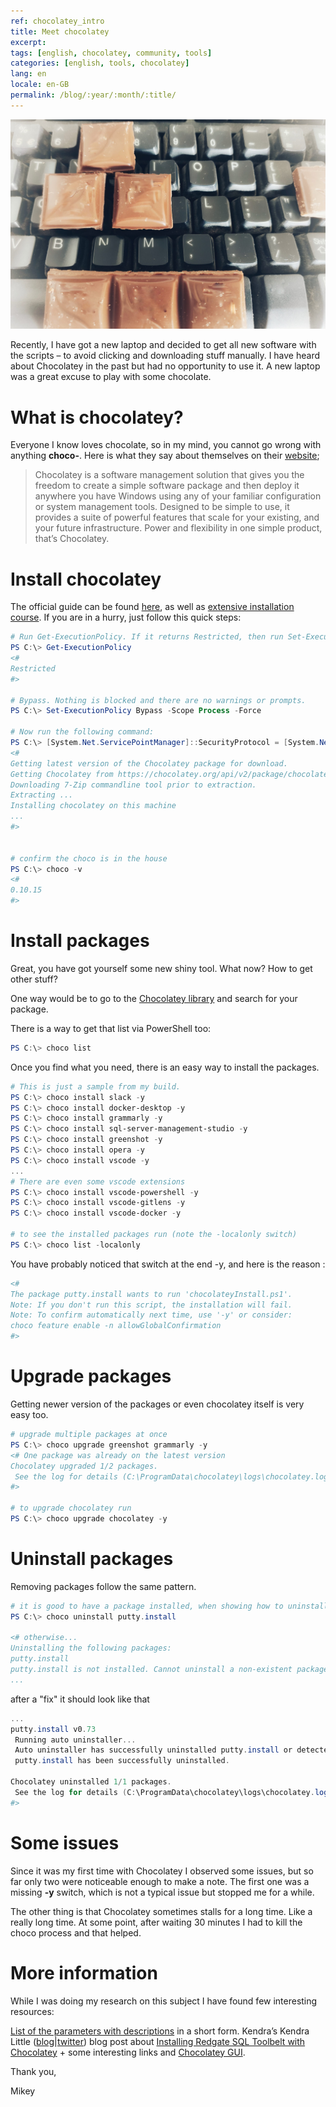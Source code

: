 ```yaml
---
ref: chocolatey_intro
title: Meet chocolatey
excerpt: 
tags: [english, chocolatey, community, tools]
categories: [english, tools, chocolatey]
lang: en
locale: en-GB
permalink: /blog/:year/:month/:title/
---
```


![Chocolatey](/assets/images/chocolatey.jpeg)

Recently, I have got a new laptop and decided to get all new software with the scripts – to avoid clicking and downloading stuff manually. I have heard about Chocolatey in the past but had no opportunity to use it. A new laptop was a great excuse to play with some chocolate.

# What is chocolatey?
Everyone I know loves chocolate, so in my mind, you cannot go wrong with anything **choco-**. Here is what they say about themselves on their [website](https://chocolatey.org/how-chocolatey-works);

> Chocolatey is a software management solution that gives you the freedom to create a simple software package and then deploy it anywhere you have Windows using any of your familiar configuration or system management tools.
> Designed to be simple to use, it provides a suite of powerful features that scale for your existing, and your future infrastructure. Power and flexibility in one simple product, that’s Chocolatey.

# Install chocolatey
The official guide can be found [here](https://chocolatey.org/install), as well as [extensive installation course](https://chocolatey.org/courses/installation/installing). If you are in a hurry, just follow this quick steps:

```powershell
# Run Get-ExecutionPolicy. If it returns Restricted, then run Set-ExecutionPolicy AllSigned or Set-ExecutionPolicy Bypass -Scope Process.
PS C:\> Get-ExecutionPolicy
<#
Restricted
#>

# Bypass. Nothing is blocked and there are no warnings or prompts.
PS C:\> Set-ExecutionPolicy Bypass -Scope Process -Force

# Now run the following command:
PS C:\> [System.Net.ServicePointManager]::SecurityProtocol = [System.Net.ServicePointManager]::SecurityProtocol -bor 3072; iex ((New-Object System.Net.WebClient).DownloadString('https://chocolatey.org/install.ps1'))
<#
Getting latest version of the Chocolatey package for download.
Getting Chocolatey from https://chocolatey.org/api/v2/package/chocolatey/0.10.15.
Downloading 7-Zip commandline tool prior to extraction.
Extracting ...
Installing chocolatey on this machine
...
#>


# confirm the choco is in the house
PS C:\> choco -v
<#
0.10.15
#>
```

# Install packages

Great, you have got yourself some new shiny tool. What now? How to get other stuff?

One way would be to go to the [Chocolatey library](https://chocolatey.org/packages) and search for your package.


There is a way to get that list via PowerShell too:

```powershell
PS C:\> choco list
```

Once you find what you need, there is an easy way to install the packages.

```powershell
# This is just a sample from my build.
PS C:\> choco install slack -y
PS C:\> choco install docker-desktop -y
PS C:\> choco install grammarly -y
PS C:\> choco install sql-server-management-studio -y
PS C:\> choco install greenshot -y
PS C:\> choco install opera -y
PS C:\> choco install vscode -y
...
# There are even some vscode extensions
PS C:\> choco install vscode-powershell -y
PS C:\> choco install vscode-gitlens -y
PS C:\> choco install vscode-docker -y

# to see the installed packages run (note the -localonly switch)
PS C:\> choco list -localonly
```

You have probably noticed that switch at the end -y, and here is the reason :

```powershell
<#
The package putty.install wants to run 'chocolateyInstall.ps1'.
Note: If you don't run this script, the installation will fail.
Note: To confirm automatically next time, use '-y' or consider:
choco feature enable -n allowGlobalConfirmation
#>
```

# Upgrade packages

Getting newer version of the packages or even chocolatey itself is very easy too.

```powershell
# upgrade multiple packages at once
PS C:\> choco upgrade greenshot grammarly -y
<# One package was already on the latest version
Chocolatey upgraded 1/2 packages. 
 See the log for details (C:\ProgramData\chocolatey\logs\chocolatey.log).
#>

# to upgrade chocolatey run
PS C:\> choco upgrade chocolatey -y
```

# Uninstall packages
Removing packages follow the same pattern.

```powershell
# it is good to have a package installed, when showing how to uninstall it
PS C:\> choco uninstall putty.install

<# otherwise...
Uninstalling the following packages:
putty.install
putty.install is not installed. Cannot uninstall a non-existent package.
...
```

after a "fix" it should look like that

```powershell
...
putty.install v0.73
 Running auto uninstaller...
 Auto uninstaller has successfully uninstalled putty.install or detected previous uninstall.
 putty.install has been successfully uninstalled.

Chocolatey uninstalled 1/1 packages. 
 See the log for details (C:\ProgramData\chocolatey\logs\chocolatey.log).
#>
```

# Some issues

Since it was my first time with Chocolatey I observed some issues, but so far only two were noticeable enough to make a note. The first one was a missing **-y** switch, which is not a typical issue but stopped me for a while.

The other thing is that Chocolatey sometimes stalls for a long time. Like a really long time. At some point, after waiting 30 minutes I had to kill the choco process and that helped.

# More information

While I was doing my research on this subject I have found few interesting resources:

[List of the parameters with descriptions](https://gist.github.com/yunga/99d04694e2466e017c5502d7c828d4f4) in a short form. Kendra’s Kendra Little ([blog](http://sqlworkbooks.com/)\|[twitter](https://twitter.com/Kendra_Little)) blog post about [Installing Redgate SQL Toolbelt with Chocolatey](https://littlekendra.com/2019/12/02/installing-redgate-sql-toolbelt-with-chocolatey/) + some interesting links and [Chocolatey GUI](https://chocolatey.github.io/ChocolateyGUI/about).

Thank you,

Mikey
